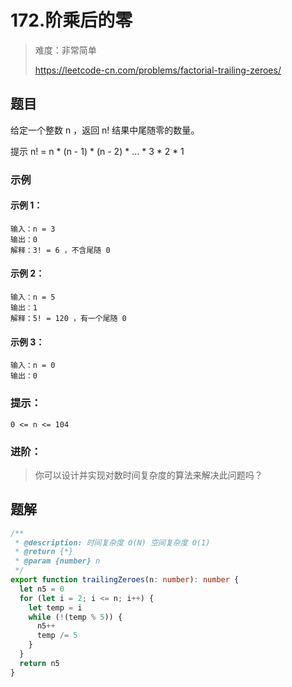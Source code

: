 # 172.阶乘后的零

> 难度：非常简单
>
> https://leetcode-cn.com/problems/factorial-trailing-zeroes/

## 题目

给定一个整数 n ，返回 n! 结果中尾随零的数量。

提示 n! = n * (n - 1) * (n - 2) * ... * 3 * 2 * 1

### 示例

#### 示例 1：

```
输入：n = 3
输出：0
解释：3! = 6 ，不含尾随 0
```

#### 示例 2：

```
输入：n = 5
输出：1
解释：5! = 120 ，有一个尾随 0
```

#### 示例 3：

```
输入：n = 0
输出：0
```

### 提示：

```
0 <= n <= 104 
```

### 进阶：

> 你可以设计并实现对数时间复杂度的算法来解决此问题吗？

## 题解

```typescript
/**
 * @description: 时间复杂度 O(N) 空间复杂度 O(1)
 * @return {*}
 * @param {number} n
 */
export function trailingZeroes(n: number): number {
  let n5 = 0
  for (let i = 2; i <= n; i++) {
    let temp = i
    while (!(temp % 5)) {
      n5++
      temp /= 5
    }
  }
  return n5
}
```
